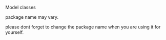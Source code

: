 Model classes 

package name may vary.

please dont forget to change the package name when you are using it for yourself.

